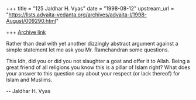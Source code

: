 +++
title = "125 Jaldhar H. Vyas"
date = "1998-08-12"
upstream_url = "https://lists.advaita-vedanta.org/archives/advaita-l/1998-August/009290.html"

+++
[Archive link](https://lists.advaita-vedanta.org/archives/advaita-l/1998-August/009290.html)

Rather than deal with yet another dizzingly abstract argument against a
simple statement let me ask you Mr. Ramchandran some questions.

This Idh, did  you or did you not slaughter a goat and offer it to Allah.
Being a great friend of all religions you know this is a pillar of Islam
right?  What does your answer to this question say about your respect (or
lack thereof) for Islam and Muslims.

--
Jaldhar H. Vyas <jaldhar at braincells.com>

